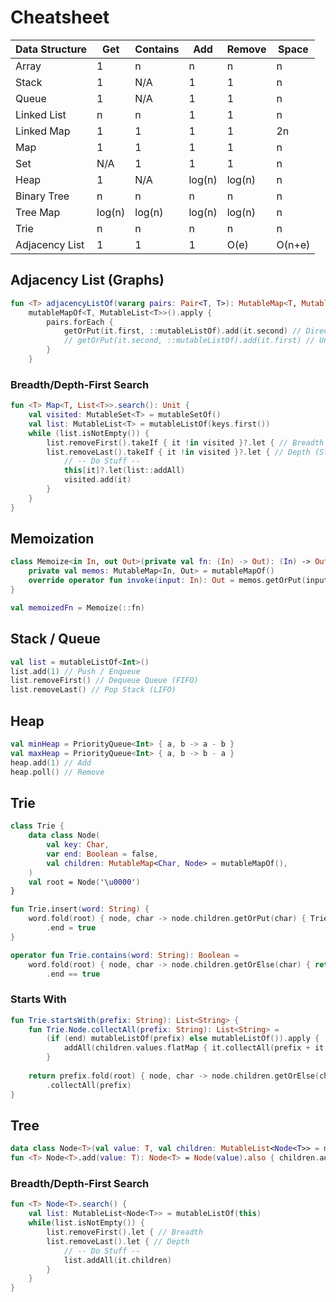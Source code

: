# Cheatsheet

| Data Structure | Get    | Contains | Add    | Remove | Space  |
|----------------|--------|----------|--------|--------|--------|
| Array          | 1      | n        | n      | n      | n      |
| Stack          | 1      | N/A      | 1      | 1      | n      |
| Queue          | 1      | N/A      | 1      | 1      | n      |
| Linked List    | n      | n        | 1      | 1      | n      |
| Linked Map     | 1      | 1        | 1      | 1      | 2n     |
| Map            | 1      | 1        | 1      | 1      | n      |
| Set            | N/A    | 1        | 1      | 1      | n      |
| Heap           | 1      | N/A      | log(n) | log(n) | n      |
| Binary Tree    | n      | n        | n      | n      | n      |
| Tree Map       | log(n) | log(n)   | log(n) | log(n) | n      |
| Trie           | n      | n        | n      | n      | n      |
| Adjacency List | 1      | 1        | 1      | O(e)   | O(n+e) |

## Adjacency List (Graphs)

```kotlin
fun <T> adjacencyListOf(vararg pairs: Pair<T, T>): MutableMap<T, MutableList<T>> = 
    mutableMapOf<T, MutableList<T>>().apply {
        pairs.forEach { 
            getOrPut(it.first, ::mutableListOf).add(it.second) // Directed
            // getOrPut(it.second, ::mutableListOf).add(it.first) // Undirected
        }
    }
```

### Breadth/Depth-First Search

```kotlin
fun <T> Map<T, List<T>>.search(): Unit {
    val visited: MutableSet<T> = mutableSetOf()
    val list: MutableList<T> = mutableListOf(keys.first())
    while (list.isNotEmpty()) {
        list.removeFirst().takeIf { it !in visited }?.let { // Breadth (Queue)
        list.removeLast().takeIf { it !in visited }?.let { // Depth (Stack)
            // -- Do Stuff --
            this[it]?.let(list::addAll)
            visited.add(it)
        }
    }
}
```

## Memoization

```kotlin
class Memoize<in In, out Out>(private val fn: (In) -> Out): (In) -> Out {
    private val memos: MutableMap<In, Out> = mutableMapOf()
    override operator fun invoke(input: In): Out = memos.getOrPut(input) { fn(input) }
}

val memoizedFn = Memoize(::fn)
```

## Stack / Queue

```kotlin
val list = mutableListOf<Int>()
list.add(1) // Push / Enqueue
list.removeFirst() // Dequeue Queue (FIFO)
list.removeLast() // Pop Stack (LIFO)
```

## Heap

```kotlin
val minHeap = PriorityQueue<Int> { a, b -> a - b }
val maxHeap = PriorityQueue<Int> { a, b -> b - a }
heap.add(1) // Add
heap.poll() // Remove
```

## Trie

```kotlin
class Trie {
    data class Node(
        val key: Char,
        var end: Boolean = false, 
        val children: MutableMap<Char, Node> = mutableMapOf(),
    )
    val root = Node('\u0000')
}

fun Trie.insert(word: String) {
    word.fold(root) { node, char -> node.children.getOrPut(char) { Trie.Node(char) } }
        .end = true
}

operator fun Trie.contains(word: String): Boolean =
    word.fold(root) { node, char -> node.children.getOrElse(char) { return false } }
        .end == true
```

### Starts With

```kotlin
fun Trie.startsWith(prefix: String): List<String> {
    fun Trie.Node.collectAll(prefix: String): List<String> =
        (if (end) mutableListOf(prefix) else mutableListOf()).apply {
            addAll(children.values.flatMap { it.collectAll(prefix + it.key) })
        }
    
    return prefix.fold(root) { node, char -> node.children.getOrElse(char) { return emptyList() } }
        .collectAll(prefix)
}
```

## Tree

```kotlin
data class Node<T>(val value: T, val children: MutableList<Node<T>> = mutableListOf())
fun <T> Node<T>.add(value: T): Node<T> = Node(value).also { children.add(it) }
```

### Breadth/Depth-First Search

```kotlin
fun <T> Node<T>.search() {
    val list: MutableList<Node<T>> = mutableListOf(this)
    while(list.isNotEmpty()) {
        list.removeFirst().let { // Breadth
        list.removeLast().let { // Depth
            // -- Do Stuff --
            list.addAll(it.children)
        }
    }
}
```
